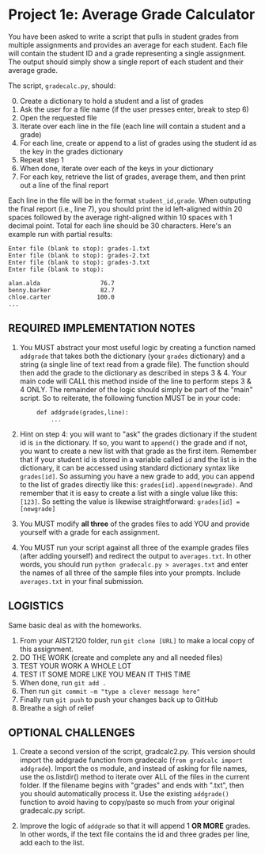 # Project 1e: Average Grade Calculator

You have been asked to write a script that pulls in student grades from multiple assignments and provides an average for each student. Each file will contain the student ID and a grade representing a single assignment. The output should simply show a single report of each student and their average grade.

The script, `gradecalc.py`, should: 

0. Create a dictionary to hold a student and a list of grades
1. Ask the user for a file name (if the user presses enter, break to step 6)
2. Open the requested file 
3. Iterate over each line in the file (each line will contain a student and a grade) 
4. For each line, create or append to a list of grades using the student id as the key in the grades dictionary
5. Repeat step 1
6. When done, iterate over each of the keys in your dictionary
7. For each key, retrieve the list of grades, average them, and then print out a line of the final report

Each line in the file will be in the format `student_id,grade`. When outputing the final report (i.e., line 7), you should print the id left-aligned within 20 spaces followed by the average right-aligned within 10 spaces with 1 decimal point. Total for each line should be 30 characters. Here's an example run with partial results: 
```
Enter file (blank to stop): grades-1.txt
Enter file (blank to stop): grades-2.txt
Enter file (blank to stop): grades-3.txt
Enter file (blank to stop):

alan.alda                 76.7
benny.barker              82.7
chloe.carter             100.0
...
```

## REQUIRED IMPLEMENTATION NOTES 

1. You MUST abstract your most useful logic by creating a function named `addgrade` that takes both the dictionary (your `grades` dictionary) and a string (a single line of text read from a grade file). The function should then add the grade to the dictionary as described in steps 3 & 4. Your main code will CALL this method inside of the line to perform steps 3 & 4 ONLY. The remainder of the logic should simply be part of the "main" script. So to reiterate, the following function MUST be in your code: 
``` 
        def addgrade(grades,line): 
            ...
``` 
2. Hint on step 4: you will want to "ask" the grades dictionary if the student id is `in` the dictionary. If so, you want to `append()` the grade and if not, you want to create a new list with that grade as the first item. Remember that if your student id is stored in a variable called `id` and the list is in the dictionary, it can be accessed using standard dictionary syntax like `grades[id]`. So assuming you have a new grade to add, you can append to the list of grades directly like this: `grades[id].append(newgrade)`. And remember that it is easy to create a list with a single value like this: `[123]`. So setting the value is likewise straightforward: `grades[id] = [newgrade]`

3. You MUST modify __all three__ of the grades files to add YOU and provide yourself with a grade for each assignment.

4. You MUST run your script against all three of the example grades files (after adding yourself) and redirect the output to `averages.txt`. In other words, you should run `python gradecalc.py > averages.txt` and enter the names of all three of the sample files into your prompts. Include `averages.txt` in your final submission. 

## LOGISTICS 

Same basic deal as with the homeworks. 

1. From your AIST2120 folder, run `git clone [URL]` to make a local copy of this assignment. 
2. DO THE WORK (create and complete any and all needed files)
3. TEST YOUR WORK A WHOLE LOT 
4. TEST IT SOME MORE LIKE YOU MEAN IT THIS TIME 
5. When done, run `git add .` 
6. Then run `git commit –m "type a clever message here"` 
7. Finally run `git push` to push your changes back up to GitHub 
8. Breathe a sigh of relief 

## OPTIONAL CHALLENGES 

1. Create a second version of the script, gradcalc2.py. This version should import the addgrade function from gradecalc (`from gradcalc import addgrade`). Import the os module, and instead of asking for file names, use the os.listdir() method to iterate over ALL of the files in the current folder. If the filename begins with "grades" and ends with ".txt", then you should automatically process it. Use the existing `addgrade()` function to avoid having to copy/paste so much from your original gradecalc.py script.

2. Improve the logic of `addgrade` so that it will append 1 __OR MORE__ grades. In other words, if the text file contains the id and three grades per line, add each to the list.
